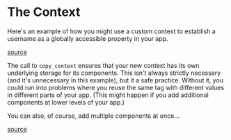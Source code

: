 The Context
===========

<script>
    init_alia_demos(['custom-components', 'multiple-custom-components']);
</script>

Here's an example of how you might use a custom context to establish a username
as a globally accessible property in your app.

[source](context.cpp ':include :fragment=custom-components')

<div class="demo-panel">
<div id="custom-components"></div>
</div>

The call to `copy_context` ensures that your new context has its own underlying
storage for its components. This isn't always strictly necessary (and it's
unnecessary in this example), but it a safe practice. Without it, you could run
into problems where you reuse the same tag with different values in different
parts of your app. (This might happen if you add additional components at lower
levels of your app.)

You can also, of course, add multiple components at once...

[source](context.cpp ':include :fragment=multiple-custom-components')

<div class="demo-panel">
<div id="multiple-custom-components"></div>
</div>

